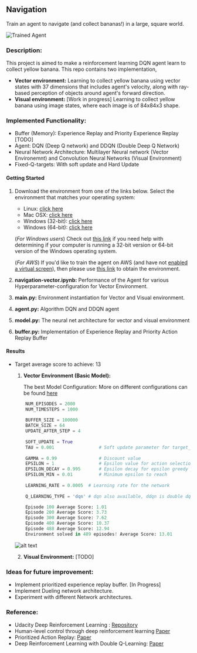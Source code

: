 [//]: # (Image References)

[image1]: https://user-images.githubusercontent.com/10624937/42135619-d90f2f28-7d12-11e8-8823-82b970a54d7e.gif "Trained Agent"

Navigation
-----------

Train an agent to navigate (and collect bananas!) in a large, square world.  

![Trained Agent][image1]

### Description:
This project is aimed to make a reinforcement learning DQN agent learn to collect yellow banana. This repo contains two implementation, 
   * **Vector environment:** Learning to collect yellow banana using vector states with 37 dimensions that includes agent's velocity, along with ray-based perception of objects around agent's forward direction.
   * **Visual environment:** [Work in progress] Learning to collect yellow banana using image states, where each 
   image is of 84x84x3 
   shape. 
   
### Implemented Functionality:
   * Buffer (Memory): Experience Replay and Priority Experience Replay [TODO]
   * Agent: DQN (Deep Q network) and DDQN (Double Deep Q Network)
   * Neural Network Architecture: Multilayer Neural network (Vector Environemnt) and Convolution Neural Networks 
   (Visual Environment)
   * Fixed-Q-targets: With soft update and Hard Update   

#### Getting Started
1) Download the environment from one of the links below. Select the environment that matches your 
 operating system:
    - Linux: [click here](https://s3-us-west-1.amazonaws.com/udacity-drlnd/P1/Banana/Banana_Linux.zip)
    - Mac OSX: [click here](https://s3-us-west-1.amazonaws.com/udacity-drlnd/P1/Banana/Banana.app.zip)
    - Windows (32-bit): [click here](https://s3-us-west-1.amazonaws.com/udacity-drlnd/P1/Banana/Banana_Windows_x86.zip)
    - Windows (64-bit): [click here](https://s3-us-west-1.amazonaws.com/udacity-drlnd/P1/Banana/Banana_Windows_x86_64.zip)
    
   (_For Windows users_) Check out [this link](https://support.microsoft.com/en-us/help/827218/how-to-determine-whether-a-computer-is-running-a-32-bit-version-or-64) if you need help with determining if your computer is running a 32-bit version or 64-bit version of the Windows operating system.

    (_For AWS_) If you'd like to train the agent on AWS (and have not [enabled a virtual screen](https://github.com/Unity-Technologies/ml-agents/blob/master/docs/Training-on-Amazon-Web-Service.md)), then please use [this link](https://s3-us-west-1.amazonaws.com/udacity-drlnd/P1/Banana/Banana_Linux_NoVis.zip) to obtain the environment.
2) **navigation-vector.ipynb:** Performance of the Agent for various Hyperparameter-configuration for Vector 
Environment.  
3) **main.py:** Environment instantiation for Vector and Visual environment.
4) **agent.py:** Algorithm DQN and DDQN agent
5) **model.py:** The neural net architecture for vector and visual environment
6) **buffer.py:** Implementation of Experience Replay and Priority Action Replay Buffer


#### Results
   
* Target average score to achieve: 13 

   1) **Vector Environment (Basic Model):**
   
      The best Model Configuration: More on different configurations can be found [here](https://github.com/Sardhendu/DeepRL/blob/master/navigation/navigation-vector.ipynb)
      
    ```python
        NUM_EPISODES = 2000
        NUM_TIMESTEPS = 1000
        
        BUFFER_SIZE = 100000
        BATCH_SIZE = 64
        UPDATE_AFTER_STEP = 4
        
        SOFT_UPDATE = True
        TAU = 0.001                 # Soft update parameter for target_network
        
        GAMMA = 0.99                # Discount value
        EPSILON = 1                 # Epsilon value for action selection
        EPSILON_DECAY = 0.995       # Epsilon decay for epsilon greedy policy
        EPSILON_MIN = 0.01          # Minimum epsilon to reach
        
        LEARNING_RATE = 0.0005  # Learning rate for the network
        
        Q_LEARNING_TYPE = 'dqn' # dqn also available, ddqn is double dqn
    ```
    
    ```python
        Episode 100	Average Score: 1.01
        Episode 200	Average Score: 3.73
        Episode 300	Average Score: 7.62
        Episode 400	Average Score: 10.37
        Episode 488	Average Score: 12.94
        Environment solved in 489 episodes!	Average Score: 13.01
    ```    
        
   ![alt text](https://github.com/Sardhendu/DeepRL/blob/master/navigation/images/model1_score_plot.png)
     
   2) **Visual Environment:** [TODO]
   
   
### Ideas for future improvement:
* Implement prioritized experience replay buffer. [In Progress] 
* Implement Dueling network architecture.
* Experiment with different Network architectures.
    
### Reference:

* Udacity Deep Reinforcement Learning : [Repository](https://github.com/udacity/deep-reinforcement-learning)
* Human-level control through deep reinforcement learning [Paper](https://web.stanford.edu/class/psych209/Readings/MnihEtAlHassibis15NatureControlDeepRL.pdf)
* Prioritized Action Replay: [Paper](https://arxiv.org/pdf/1511.05952.pdf)
* Deep Reinforcement Learning with Double Q-Learning: [Paper](https://arxiv.org/pdf/1509.06461.pdf) 

